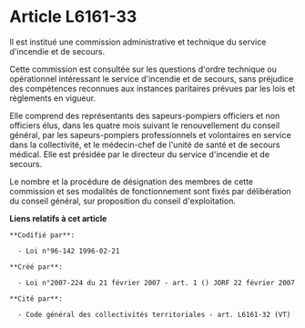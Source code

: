 # Article L6161-33

Il est institué une commission administrative et technique du service d'incendie et de secours.

Cette commission est consultée sur les questions d'ordre technique ou opérationnel intéressant le service d'incendie et de
secours, sans préjudice des compétences reconnues aux instances paritaires prévues par les lois et règlements en vigueur.

Elle comprend des représentants des sapeurs-pompiers officiers et non officiers élus, dans les quatre mois suivant le
renouvellement du conseil général, par les sapeurs-pompiers professionnels et volontaires en service dans la collectivité, et
le médecin-chef de l'unité de santé et de secours médical. Elle est présidée par le directeur du service d'incendie et de
secours.

Le nombre et la procédure de désignation des membres de cette commission et ses modalités de fonctionnement sont fixés par
délibération du conseil général, sur proposition du conseil d'exploitation.

**Liens relatifs à cet article**

	**Codifié par**:

	  - Loi n°96-142 1996-02-21

	**Créé par**:

	  - Loi n°2007-224 du 21 février 2007 - art. 1 () JORF 22 février 2007

	**Cité par**:

	  - Code général des collectivités territoriales - art. L6161-32 (VT)

